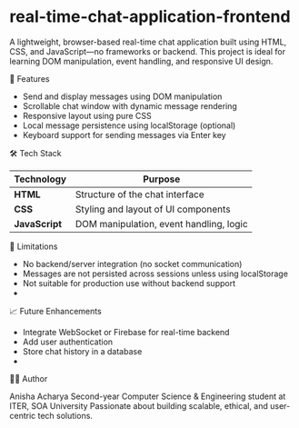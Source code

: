 # real-time-chat-application-frontend

A lightweight, browser-based real-time chat application built using HTML, CSS, and JavaScript—no frameworks or backend. This project is ideal for learning DOM manipulation, event handling, and responsive UI design.

🚀 Features

- Send and display messages using DOM manipulation
- Scrollable chat window with dynamic message rendering
- Responsive layout using pure CSS
- Local message persistence using localStorage (optional)
- Keyboard support for sending messages via Enter key

🛠️ Tech Stack

| Technology     | Purpose                                  |
|----------------|-------------------------------------------|
| **HTML**        | Structure of the chat interface           |
| **CSS**         | Styling and layout of UI components       |
| **JavaScript**  | DOM manipulation, event handling, logic  |

📌 Limitations

- No backend/server integration (no socket communication)
- Messages are not persisted across sessions unless using localStorage
- Not suitable for production use without backend support
- 
📈 Future Enhancements

- Integrate WebSocket or Firebase for real-time backend
- Add user authentication
- Store chat history in a database
- 
🙋‍♀️ Author

Anisha Acharya
Second-year Computer Science & Engineering student at ITER, SOA University
Passionate about building scalable, ethical, and user-centric tech solutions.
